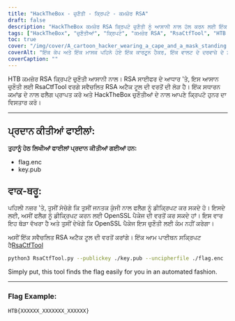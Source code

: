 ```yaml
---
title: "HackTheBox - ਚੁਣੌਤੀ - ਕ੍ਰਿਪਟੋ - ਕਮਜ਼ੋਰ RSA"
draft: false
description: "HackTheBox ਕਮਜ਼ੋਰ RSA ਕ੍ਰਿਪਟੋ ਚੁਣੌਤੀ ਨੂੰ ਆਸਾਨੀ ਨਾਲ ਹੱਲ ਕਰਨ ਲਈ ਇੱਕ ਸਵੈਚਲਿਤ RSA ਅਟੈਕ ਟੂਲ, RsaCtfTool ਦੀ ਵਰਤੋਂ ਕਿਵੇਂ ਕਰਨੀ ਹੈ ਬਾਰੇ ਜਾਣੋ।"
tags: ["HackTheBox", "ਚੁਣੌਤੀਆਂ", "ਕ੍ਰਿਪਟੋ", "ਕਮਜ਼ੋਰ RSA", "RsaCtfTool", "HTB ਕਮਜ਼ੋਰ RSA ਕ੍ਰਿਪਟੋ", "ਆਸਾਨ ਚੁਣੌਤੀ", "RSA ਸਿਫਰ", "flag.enc", "key.pub", "OpenSSL ਪੈਕੇਜ", "ਸਵੈਚਲਿਤ RSA ਅਟੈਕ ਟੂਲ", "python ਸਕ੍ਰਿਪਟ", "RsaCtfTool", "python3", "ਜਨਤਕ ਕੁੰਜੀ", "ਅਸਪਸ਼ਟ", "ਫਲੈਗ ਉਦਾਹਰਨ"]
toc: true
cover: "/img/cover/A_cartoon_hacker_wearing_a_cape_and_a_mask_standing.png"
coverAlt: "ਇੱਕ ਕੇਪ ਅਤੇ ਇੱਕ ਮਾਸਕ ਪਹਿਨੇ ਹੋਏ ਇੱਕ ਕਾਰਟੂਨ ਹੈਕਰ, ਇੱਕ ਵਾਲਟ ਦੇ ਦਰਵਾਜ਼ੇ ਦੇ ਸਾਹਮਣੇ ਖੜ੍ਹਾ ਹੈ, ਜਿਸ 'ਤੇ HTB ਲੋਗੋ ਹੈ ਅਤੇ ਹਰੇ ਰੰਗ ਦੀ ਪਿੱਠਭੂਮੀ ਵਾਲਾ ਇੱਕ ਟੂਲ (ਜਿਵੇਂ ਕਿ ਰੈਂਚ ਜਾਂ ਇੱਕ ਸਕ੍ਰਿਊਡ੍ਰਾਈਵਰ) ਫੜਿਆ ਹੋਇਆ ਹੈ ਅਤੇ ਉੱਪਰ ਇੱਕ ਭਾਸ਼ਣ ਦੇ ਬੁਲਬੁਲੇ ਵਿੱਚ ਸਫਲਤਾ ਦਾ ਪ੍ਰਤੀਕ ਹੈ। ਉਹਨਾਂ ਦੇ ਸਿਰ."
coverCaption: ""
---
```

 HTB ਕਮਜ਼ੋਰ RSA ਕ੍ਰਿਪਟੋ ਚੁਣੌਤੀ ਆਸਾਨੀ ਨਾਲ। RSA ਸਾਈਫਰ ਦੇ ਆਧਾਰ 'ਤੇ, ਇਸ ਆਸਾਨ ਚੁਣੌਤੀ ਲਈ RsaCtfTool ਵਰਗੇ ਸਵੈਚਲਿਤ RSA ਅਟੈਕ ਟੂਲ ਦੀ ਵਰਤੋਂ ਦੀ ਲੋੜ ਹੈ। ਇੱਕ ਸਧਾਰਨ ਕਮਾਂਡ ਦੇ ਨਾਲ ਫਲੈਗ ਪ੍ਰਾਪਤ ਕਰੋ ਅਤੇ HackTheBox ਚੁਣੌਤੀਆਂ ਦੇ ਨਾਲ ਆਪਣੇ ਕ੍ਰਿਪਟੋ ਹੁਨਰ ਦਾ ਵਿਸਤਾਰ ਕਰੋ।

______

## ਪ੍ਰਦਾਨ ਕੀਤੀਆਂ ਫਾਈਲਾਂ:

**ਤੁਹਾਨੂੰ ਹੇਠ ਲਿਖੀਆਂ ਫਾਈਲਾਂ ਪ੍ਰਦਾਨ ਕੀਤੀਆਂ ਗਈਆਂ ਹਨ:**
- flag.enc
- key.pub

## ਵਾਕ-ਥਰੂ:

ਪਹਿਲੀ ਨਜ਼ਰ 'ਤੇ, ਤੁਸੀਂ ਸੋਚੋਗੇ ਕਿ ਤੁਸੀਂ ਜਨਤਕ ਕੁੰਜੀ ਨਾਲ ਫਲੈਗ ਨੂੰ ਡੀਕ੍ਰਿਪਟ ਕਰ ਸਕਦੇ ਹੋ।
ਇਸਦੇ ਲਈ, ਅਸੀਂ ਫਲੈਗ ਨੂੰ ਡੀਕ੍ਰਿਪਟ ਕਰਨ ਲਈ OpenSSL ਪੈਕੇਜ ਦੀ ਵਰਤੋਂ ਕਰ ਸਕਦੇ ਹਾਂ।
ਇਸ ਵਾਰ ਇਹ ਥੋੜਾ ਵੱਖਰਾ ਹੈ ਅਤੇ ਤੁਸੀਂ ਦੇਖੋਗੇ ਕਿ OpenSSL ਪੈਕੇਜ ਇਸ ਚੁਣੌਤੀ ਲਈ ਕੰਮ ਨਹੀਂ ਕਰੇਗਾ।

ਅਸੀਂ ਇੱਕ ਸਵੈਚਲਿਤ RSA ਅਟੈਕ ਟੂਲ ਦੀ ਵਰਤੋਂ ਕਰਾਂਗੇ। ਇੱਕ ਆਮ ਪਾਈਥਨ ਸਕ੍ਰਿਪਟ ਹੈ[RsaCtfTool](https://github.com/Ganapati/RsaCtfTool)

```bash
python3 RsaCtfTool.py --publickey ./key.pub --uncipherfile ./flag.enc 
```
  
Simply put, this tool finds the flag easily for you in an automated fashion.

______

### Flag Example:
```
HTB{XXXXXX_XXXXXXX_XXXXXX}
```
